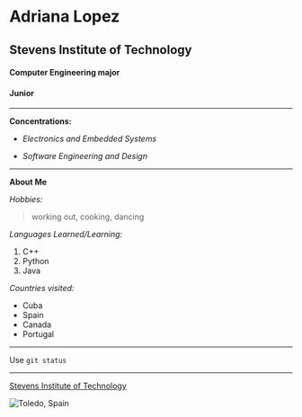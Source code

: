 # Adriana Lopez
## Stevens Institute of Technology
#### Computer Engineering major 
#### Junior
---
**Concentrations:**

- *Electronics and Embedded Systems*

- *Software Engineering and Design*

---

**About Me**

*Hobbies:*
>working out, cooking, dancing

*Languages Learned/Learning:*
1. C++
2. Python
3. Java

*Countries visited:*
- Cuba
- Spain
- Canada
- Portugal

---

Use `git status`

---

[Stevens Institute of Technology](https://www.stevens.edu/)

![Toledo, Spain](https://gradschoolshopper.com/custom/domain_1/image_files/684_photo_1367.png)
